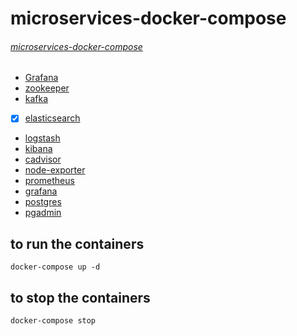# microservices-docker-compose
###### [microservices-docker-compose]()

- [Grafana](https://grafana.com/)
- [zookeeper](https://zookeeper.apache.org/)
- [kafka](https://kafka.apache.org/)
- [x] [elasticsearch](https://www.elastic.co/products/elasticsearch)
- [logstash](https://www.elastic.co/products/logstash)
- [kibana](https://www.elastic.co/products/kibana)
- [cadvisor]()
- [node-exporter]()
- [prometheus]()
- [grafana]()
- [postgres]()
- [pgadmin]()

## to run the containers

```docker-compose up -d```

## to stop the containers

```docker-compose stop```




